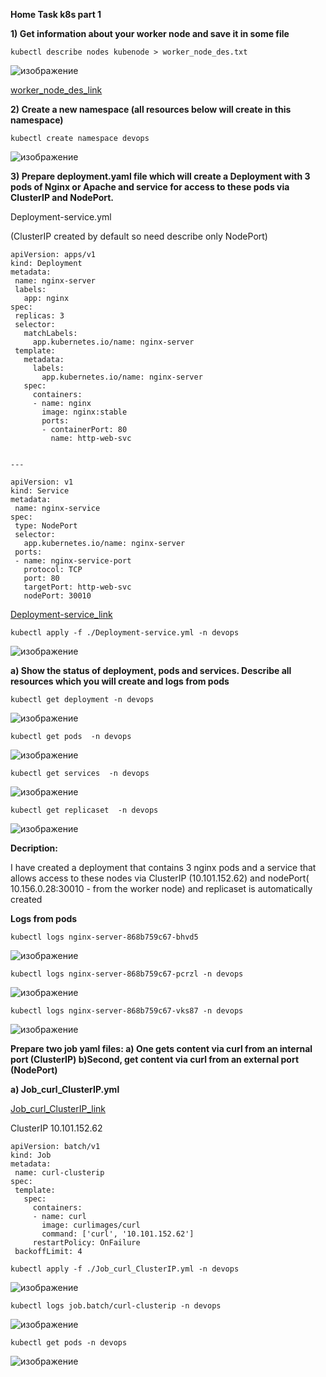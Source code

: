 **Home Task k8s part 1**

**1) Get information about your worker node and save it in some file**

```kubectl describe nodes kubenode > worker_node_des.txt```

![изображение](https://user-images.githubusercontent.com/97990456/216445817-d3dbc479-4354-4772-b022-73f83f4d624a.png)

[worker_node_des_link](files/worker_node_des.txt)


**2) Create a new namespace (all resources below will create in this namespace)**

```kubectl create namespace devops```

![изображение](https://user-images.githubusercontent.com/97990456/216450528-da4fa978-ee90-4326-bec0-65b290c2456a.png)

**3) Prepare deployment.yaml file which will create a Deployment with 3 pods of Nginx or Apache 
     and service for access to these pods via ClusterIP and NodePort.**
 
 Deployment-service.yml
 
 (ClusterIP created by default so need  describe only NodePort)
 
 ```
apiVersion: apps/v1
kind: Deployment
metadata:
  name: nginx-server
  labels:
    app: nginx
spec:
  replicas: 3
  selector:
    matchLabels:
      app.kubernetes.io/name: nginx-server
  template:
    metadata:
      labels:
        app.kubernetes.io/name: nginx-server
    spec:
      containers:
      - name: nginx
        image: nginx:stable
        ports:
        - containerPort: 80
          name: http-web-svc


---

apiVersion: v1
kind: Service
metadata:
  name: nginx-service
spec:
  type: NodePort
  selector:
    app.kubernetes.io/name: nginx-server
  ports:
  - name: nginx-service-port
    protocol: TCP
    port: 80
    targetPort: http-web-svc
    nodePort: 30010
 ```
 
 [Deployment-service_link](files/Deployment-service.yml)

```
kubectl apply -f ./Deployment-service.yml -n devops
```

![изображение](https://user-images.githubusercontent.com/97990456/216797001-49b6f39e-ecb0-4750-9002-2390af6dc1c6.png)


**a) Show the status of deployment, pods and services. Describe all resources which you will create and logs from pods**

```
kubectl get deployment -n devops
```
![изображение](https://user-images.githubusercontent.com/97990456/216797061-ee5f1129-8b15-4d34-8ab2-1eb0dd922dd7.png)

```
kubectl get pods  -n devops
```
![изображение](https://user-images.githubusercontent.com/97990456/216797080-7b80d3a1-8f3f-45dc-b612-f2ce275a64b4.png)

```
kubectl get services  -n devops
```

![изображение](https://user-images.githubusercontent.com/97990456/216797103-183056f1-d467-4a42-b2e7-e7db40ecef29.png)


```
kubectl get replicaset  -n devops
```

![изображение](https://user-images.githubusercontent.com/97990456/216797126-1e88e45f-20fb-4436-9682-bbe4ac39b1c4.png)

**Decription:**

I have created a deployment that contains 3 nginx pods and a service that allows access to these nodes via ClusterIP (10.101.152.62) and nodePort( 10.156.0.28:30010 - from the worker node) and replicaset is automatically created

**Logs from pods**

```
kubectl logs nginx-server-868b759c67-bhvd5
```

![изображение](https://user-images.githubusercontent.com/97990456/216797751-adf4fedc-6b07-4938-8bbd-1bab1f2192ed.png)


```
kubectl logs nginx-server-868b759c67-pcrzl -n devops
```

![изображение](https://user-images.githubusercontent.com/97990456/216797640-afaece39-3e0b-41ce-bf0e-0d49f820b185.png)

```
kubectl logs nginx-server-868b759c67-vks87 -n devops
```

![изображение](https://user-images.githubusercontent.com/97990456/216797684-859a123f-3f9e-45c3-a14d-983088b0367a.png)


**Prepare two job yaml files:
 a) One gets content via curl from an internal port (ClusterIP)
 b)Second, get content via curl from an external port (NodePort)**
 
 
 **a)  Job_curl_ClusterIP.yml**
 
 [Job_curl_ClusterIP_link](files/Job_curl_ClusterIP.yml)
 
ClusterIP  10.101.152.62
 
 ```
 apiVersion: batch/v1
kind: Job
metadata:
  name: curl-clusterip
spec:
  template:
    spec:
      containers:
      - name: curl
        image: curlimages/curl
        command: ['curl', '10.101.152.62']
      restartPolicy: OnFailure
  backoffLimit: 4
 ```
 
 ```
 kubectl apply -f ./Job_curl_ClusterIP.yml -n devops
 ```
 
 ![изображение](https://user-images.githubusercontent.com/97990456/216821814-2e36337b-3485-4176-b0ac-3837f76f4607.png)

```
kubectl logs job.batch/curl-clusterip -n devops
```

![изображение](https://user-images.githubusercontent.com/97990456/216821903-62e053b0-a73a-4d39-abc9-de71c27559b3.png)

```
kubectl get pods -n devops
```

![изображение](https://user-images.githubusercontent.com/97990456/216821968-eb78e721-c01b-415b-b352-456ae4bb9ec7.png)





 

